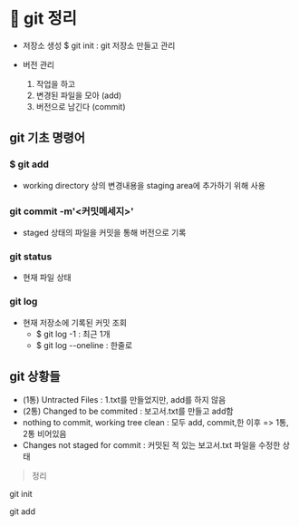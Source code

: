 # 🐾 git 정리

- 저장소 생성
    $ git init : git 저장소 만들고 관리

- 버전 관리

    1. 작업을 하고
    2. 변경된 파일을 모아 (add)
    3. 버전으로 남긴다 (commit)

## git 기초 명령어

### $ git add <file>
- working directory 상의 변경내용을 staging area에 추가하기 위해 사용

### git commit -m'<커밋메세지>'
- staged 상태의 파일을 커밋을 통해 버전으로 기록

### git status
-  현재 파일 상태

### git log
- 현재 저장소에 기록된 커밋 조회
    - $ git log -1 : 최근 1개
    - $ git log --oneline : 한줄로

## git 상황들
- (1통) Untracted Files : 1.txt를 만들었지만, add를 하지 않음
- (2통) Changed to be commited : 보고서.txt를 만들고 add함
- nothing to commit, working tree clean : 모두 add, commit,한 이후 => 1통, 2통 비어있음
- Changes not staged for commit : 커밋된 적 있는 보고서.txt 파일을 수정한 상태


> 정리

git init

git add